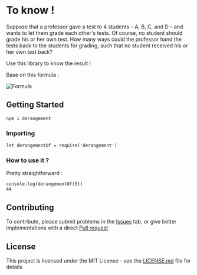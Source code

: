 # To know !

Suppose that a professor gave a test to 4 students – A, B, C, and D – and wants to let them grade each other's tests. Of course, no student should grade his or her own test. How many ways could the professor hand the tests back to the students for grading, such that no student received his or her own test back?

Use this library to know the result !

Base on this formula :

![Formula](https://github.com/MasMedIm/derangement/edit/master/formula.png)

## Getting Started

```
npm i derangement
```

### Importing


```
let derangementOf = require('derangement')
```

### How to use it ?

Pretty straightforward :

```
console.log(derangementOf(5))
44
```

## Contributing

To contribute, please submit problems in the [Issues](https://github.com/MasMedIm/derangement/issues) tab, or give better implementations with a direct [Pull request](https://github.com/MasMedIm/derangement/pulls)


## License

This project is licensed under the MIT License - see the [LICENSE.md](License.md) file for details


